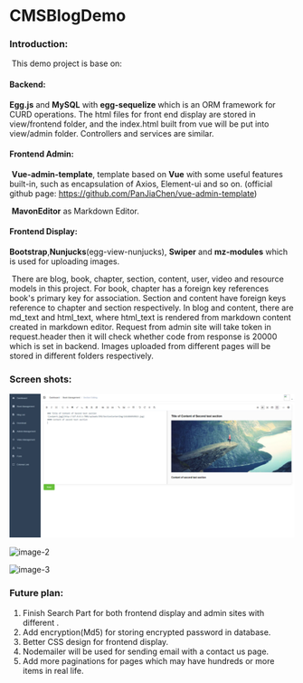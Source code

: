 # CMSBlogDemo
### Introduction:

​	This demo project is base on:

#### Backend: 

**Egg.js** and **MySQL** with **egg-sequelize** which is an ORM framework for CURD operations. The html files for front end display are stored in view/frontend folder, and the index.html built from vue will be put into view/admin folder. Controllers and services are similar.

#### Frontend Admin: 

​	**Vue-admin-template**, template based on **Vue** with some useful features built-in, such as encapsulation of Axios, Element-ui and so on. (official github page: https://github.com/PanJiaChen/vue-admin-template)

​	**MavonEditor** as Markdown Editor.

#### Frontend Display: 

​	**Bootstrap**,**Nunjucks**(egg-view-nunjucks), **Swiper** and **mz-modules** which is used for uploading images. 

​	There are blog, book, chapter, section, content, user, video and resource models in this project. For book, chapter has a foreign key references book's primary key for association. Section and content have foreign keys reference to chapter and section respectively. In blog and content, there are md_text and html_text, where html_text is rendered from markdown content created in markdown editor. Request from admin site will take token in request.header then it will check whether code from response is 20000 which is set in backend. Images uploaded from different pages will be stored in different folders respectively.



### Screen shots:

![image-1](https://github.com/ccrriss/CMSBlogDemo/blob/main/screenshots/image-1.png)



![image-2](https://github.com/ccrriss/CMSBlogDemo/tree/main/screenshots/image-2.png)


![image-3](https://github.com/ccrriss/CMSBlogDemo/tree/main/screenshots/image-3.png)





### Future plan:

1. Finish Search Part for both frontend display and admin sites with different .
2. Add encryption(Md5) for storing encrypted password in database.
3. Better CSS design for frontend display.
4. Nodemailer will be used for sending email with a contact us page.
5. Add more paginations for pages which may have hundreds or more items in real life.

